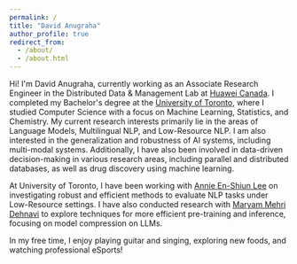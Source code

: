 ```yaml
---
permalink: /
title: "David Anugraha"
author_profile: true
redirect_from: 
  - /about/
  - /about.html
---
```


Hi! I'm David Anugraha, currently working as an Associate Research Engineer in the Distributed Data & Management Lab at [Huawei Canada](https://www.huawei.com/ca/). I completed my Bachelor's degree at the [University of Toronto](https://www.utoronto.ca/), where I studied Computer Science with a focus on Machine Learning, Statistics, and Chemistry. My current research interests primarily lie in the areas of Language Models, Multilingual NLP, and Low-Resource NLP. I am also interested in the generalization and robustness of AI systems, including multi-modal systems. Additionally, I have also been involved in data-driven decision-making in various research areas, including parallel and distributed databases, as well as drug discovery using machine learning.

At University of Toronto, I have been working with [Annie En-Shiun Lee](https://www.cs.toronto.edu/~ealee/public/) on investigating robust and efficient methods to evaluate NLP tasks under Low-Resource settings. I have also conducted research with [Maryam Mehri Dehnavi](https://www.cs.toronto.edu/~mmehride/) to explore techniques for more efficient pre-training and inference, focusing on model compression on LLMs.

In my free time, I enjoy playing guitar and singing, exploring new foods, and watching professional eSports!